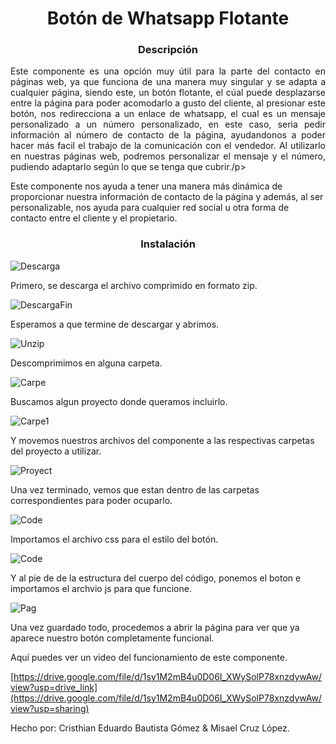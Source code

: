 <h1 align="center"> Botón de Whatsapp Flotante </h1>

<h3 align="center" style="font-style: bold">Descripción</h3>
<p align="justify">Este componente es una opción muy útil para la parte del contacto en páginas web,
ya que funciona de una manera muy singular y se adapta a cualquier página, siendo este,
un botón flotante, el cúal puede desplazarse entre la página para poder acomodarlo a gusto
del cliente, al presionar este botón, nos redirecciona a un enlace de whatsapp, el cual es
un mensaje personalizado a un número personalizado, en este caso, seria pedir información
al número de contacto de la página, ayudandonos a poder hacer más facil el trabajo de
la comunicación con el vendedor. Al utilizarlo en nuestras páginas web, podremos
personalizar el mensaje y el número, pudiendo adaptarlo según lo que se tenga que cubrir./p>

<p>Este componente nos ayuda a tener una manera más dinámica de proporcionar nuestra información de contacto de la página y además, al ser personalizable, nos ayuda para cualquier red social u otra forma de contacto entre el cliente y el propietario.</p>

<h3 align="center" style="font-style: bold"> Instalación </h3>

![Descarga](https://github.com/user-attachments/assets/60dba1c6-aebe-4fa9-84df-f7e187422403)

<p>Primero, se descarga el archivo comprimido en formato zip.</p>

![DescargaFin](https://github.com/user-attachments/assets/10d7385d-9268-4564-a0bd-17174f759f38)

<p>Esperamos a que termine de descargar y abrimos.</p>

![Unzip](https://github.com/user-attachments/assets/7b54a499-583c-4096-8016-b175cf53bfa9)

<p>Descomprimimos en alguna carpeta.</p>

![Carpe](https://github.com/user-attachments/assets/1771e056-8d32-405c-94ab-65dc92b034e5)

<p>Buscamos algun proyecto donde queramos incluirlo.</p>

![Carpe1](https://github.com/user-attachments/assets/58448055-98d1-442d-9ce0-39ba4c5d0283)

<p>Y movemos nuestros archivos del componente a las respectivas carpetas del proyecto a utilizar.</p>

![Proyect](https://github.com/user-attachments/assets/7a6ef790-9c12-4c6e-beaa-7dbd39748093)

<p>Una vez terminado, vemos que estan dentro de las carpetas correspondientes para poder ocuparlo.</p>

![Code](https://github.com/user-attachments/assets/346a85b8-8f28-47c9-90c5-18431ff1a29d)

<p>Importamos el archivo css para el estilo del botón.</p>

![Code](https://github.com/user-attachments/assets/d3786f93-7609-4ac1-8fce-405731d69478)

<p>Y al pie de de la estructura del cuerpo del código, ponemos el boton e importamos el archvio js para que funcione.</p>

![Pag](https://github.com/user-attachments/assets/00768db7-6ff4-4856-9083-aff68f5c07f3)

<p>Una vez guardado todo, procedemos a abrir la página para ver que ya aparece nuestro botón completamente funcional.</p>

<p>Aquí puedes ver un video del funcionamiento de este componente.</p>

[https://drive.google.com/file/d/1sy1M2mB4u0D06I_XWySolP78xnzdywAw/view?usp=drive_link](https://drive.google.com/file/d/1sy1M2mB4u0D06I_XWySolP78xnzdywAw/view?usp=sharing)

<p>Hecho por: Cristhian Eduardo Bautista Gómez & Misael Cruz López.</p>

